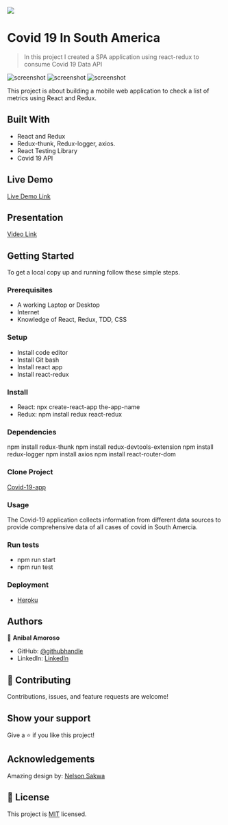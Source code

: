 ![](https://img.shields.io/badge/Microverse-blueviolet)

# Covid 19 In South America

> In this project I created a SPA application using react-redux to consume Covid 19 Data API

![screenshot](./src/assets/snap1.png)
![screenshot](./src/assets/snap2.png)
![screenshot](./src/assets/snap3.png)

This project is about building a mobile web application to check a list of metrics using React and Redux.

## Built With

- React and Redux
- Redux-thunk, Redux-logger, axios.
- React Testing Library
- Covid 19 API

## Live Demo

[Live Demo Link](https://react-redux-capstone-sj1978.herokuapp.com)

## Presentation

[Video Link](https://www.loom.com/share/5ff15e8e2f8745d9840299d98d1d49b3)


## Getting Started

To get a local copy up and running follow these simple steps.

### Prerequisites
- A working Laptop or Desktop
- Internet
- Knowledge of React, Redux, TDD, CSS

### Setup
- Install code editor
- Install Git bash
- Install react app
- Install react-redux
### Install

- React:
npx create-react-app the-app-name
- Redux: 
npm install redux react-redux 

### Dependencies
npm install redux-thunk 
npm install redux-devtools-extension 
npm install redux-logger
npm install axios
npm install react-router-dom

### Clone Project
[Covid-19-app](https://github.com/sj1978/react-redux-capstone.git)

### Usage

The Covid-19 application collects information from different data sources to provide comprehensive data of all cases of covid in South Amercia.

### Run tests
- npm run start
- npm run test

### Deployment

- [Heroku](https://www.heroku.com/)


## Authors

👤 **Anibal Amoroso**

- GitHub: [@githubhandle](https://github.com/sj1978)
- LinkedIn: [LinkedIn](https://www.linkedin.com/in/anibalamoroso/)


## 🤝 Contributing

Contributions, issues, and feature requests are welcome!

## Show your support

Give a ⭐️ if you like this project!

## Acknowledgements

Amazing design by: [Nelson Sakwa](https://www.behance.net/sakwadesignstudio)



## 📝 License

This project is [MIT](./MIT.md) licensed.